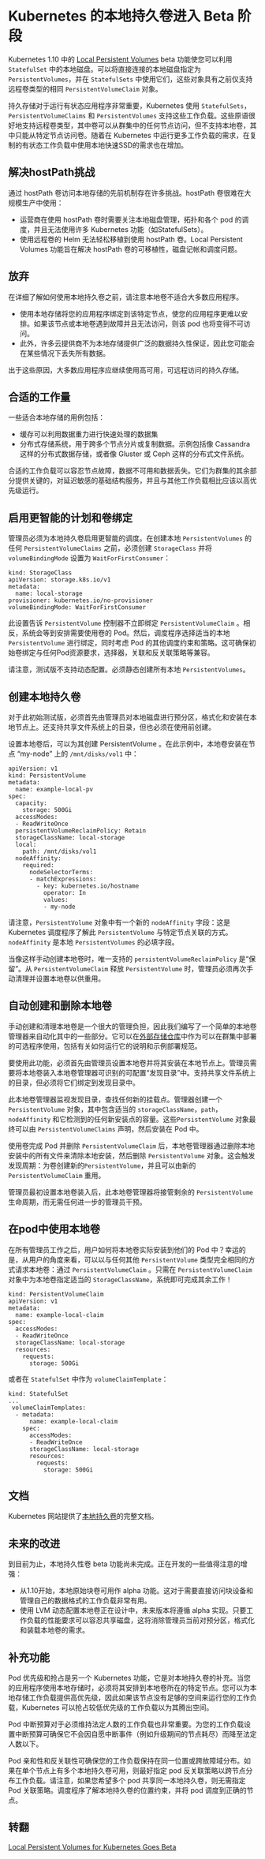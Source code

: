 # Kubernetes 的本地持久卷进入 Beta 阶段
Kubernetes 1.10 中的 [Local Persistent Volumes](https://kubernetes.io/docs/concepts/storage/volumes/#local) beta 功能使您可以利用 `StatefulSet` 中的本地磁盘。可以将直接连接的本地磁盘指定为 `PersistentVolumes`，并在 `StatefulSets` 中使用它们，这些对象具有之前仅支持远程卷类型的相同 `PersistentVolumeClaim` 对象。

持久存储对于运行有状态应用程序非常重要，Kubernetes 使用 `StatefulSets`，`PersistentVolumeClaims` 和 `PersistentVolumes` 支持这些工作负载。这些原语很好地支持远程卷类型，其中卷可以从群集中的任何节点访问，但不支持本地卷，其中只能从特定节点访问卷。随着在 Kubernetes 中运行更多工作负载的需求，在复制的有状态工作负载中使用本地快速SSD的需求也在增加。

## 解决hostPath挑战
通过 hostPath 卷访问本地存储的先前机制存在许多挑战。hostPath 卷很难在大规模生产中使用：

- 运营商在使用 hostPath 卷时需要关注本地磁盘管理，拓扑和各个 pod 的调度，并且无法使用许多 Kubernetes 功能（如StatefulSets）。
- 使用远程卷的 Helm 无法轻松移植到使用 hostPath 卷。Local Persistent Volumes 功能旨在解决 hostPath 卷的可移植性，磁盘记帐和调度问题。

## 放弃
在详细了解如何使用本地持久卷之前，请注意本地卷不适合大多数应用程序。
	
- 使用本地存储将您的应用程序绑定到该特定节点，使您的应用程序更难以安排。如果该节点或本地卷遇到故障并且无法访问，则该 pod 也将变得不可访问。
- 此外，许多云提供商不为本地存储提供广泛的数据持久性保证，因此您可能会在某些情况下丢失所有数据。

出于这些原因，大多数应用程序应继续使用高可用，可远程访问的持久存储。
## 合适的工作量
一些适合本地存储的用例包括：

- 缓存可以利用数据重力进行快速处理的数据集
- 分布式存储系统，用于跨多个节点分片或复制数据。示例包括像 Cassandra 这样的分布式数据存储，或者像 Gluster 或 Ceph 这样的分布式文件系统。

合适的工作负载可以容忍节点故障，数据不可用和数据丢失。它们为群集的其余部分提供关键的，对延迟敏感的基础结构服务，并且与其他工作负载相比应该以高优先级运行。

## 启用更智能的计划和卷绑定
管理员必须为本地持久卷启用更智能的调度。在创建本地 `PersistentVolumes` 的任何 `PersistentVolumeClaims` 之前，必须创建 `StorageClass` 并将 `volumeBindingMode` 设置为 `WaitForFirstConsumer`：

	kind: StorageClass
	apiVersion: storage.k8s.io/v1
	metadata:
	  name: local-storage
	provisioner: kubernetes.io/no-provisioner
	volumeBindingMode: WaitForFirstConsumer
此设置告诉 `PersistentVolume` 控制器不立即绑定 `PersistentVolumeClaim` 。相反，系统会等到安排需要使用卷的 Pod。然后，调度程序选择适当的本地 `PersistentVolume` 进行绑定，同时考虑 Pod 的其他调度约束和策略。这可确保初始卷绑定与任何Pod资源要求，选择器，关联和反关联策略等兼容。

请注意，测试版不支持动态配置。必须静态创建所有本地 `PersistentVolumes`。
## 创建本地持久卷
对于此初始测试版，必须首先由管理员对本地磁盘进行预分区，格式化和安装在本地节点上。还支持共享文件系统上的目录，但也必须在使用前创建。

设置本地卷后，可以为其创建 PersistentVolume 。在此示例中，本地卷安装在节点 “my-node” 上的 `/mnt/disks/vol1` 中：

	apiVersion: v1
	kind: PersistentVolume
	metadata:
	  name: example-local-pv
	spec:
	  capacity:
	    storage: 500Gi
	  accessModes:
	  - ReadWriteOnce
	  persistentVolumeReclaimPolicy: Retain
	  storageClassName: local-storage
	  local:
	    path: /mnt/disks/vol1
	  nodeAffinity:
	    required:
	      nodeSelectorTerms:
	      - matchExpressions:
	        - key: kubernetes.io/hostname
	          operator: In
	          values:
	          - my-node
请注意，`PersistentVolume` 对象中有一个新的 `nodeAffinity` 字段：这是 Kubernetes 调度程序了解此 `PersistentVolume` 与特定节点关联的方式。`nodeAffinity` 是本地 `PersistentVolumes` 的必填字段。

当像这样手动创建本地卷时，唯一支持的 `persistentVolumeReclaimPolicy` 是“保留”。从 `PersistentVolumeClaim` 释放 `PersistentVolume` 时，管理员必须再次手动清理并设置本地卷以供重用。
## 自动创建和删除本地卷
手动创建和清理本地卷是一个很大的管理负担，因此我们编写了一个简单的本地卷管理器来自动化其中的一些部分。它可以在[外部存储仓库](https://github.com/kubernetes-incubator/external-storage/tree/master/local-volume)中作为可以在群集中部署的可选程序使用，包括有关如何运行它的说明和示例部署规范。

要使用此功能，必须首先由管理员设置本地卷并将其安装在本地节点上。管理员需要将本地卷装入本地卷管理器可识别的可配置“发现目录”中。支持共享文件系统上的目录，但必须将它们绑定到发现目录中。

此本地卷管理器监视发现目录，查找任何新的挂载点。管理器创建一个 `PersistentVolume` 对象，其中包含适当的 `storageClassName`，`path`，`nodeAffinity` 和它检测到的任何新安装点的容量。这些`PersistentVolume` 对象最终可以由 `PersistentVolumeClaims` 声明，然后安装在 Pod 中。

使用卷完成 Pod 并删除 `PersistentVolumeClaim` 后，本地卷管理器通过删除本地安装中的所有文件来清除本地安装，然后删除 `PersistentVolume` 对象。这会触发发现周期：为卷创建新的`PersistentVolume`，并且可以由新的 `PersistentVolumeClaim` 重用。

管理员最初设置本地卷装入后，此本地卷管理器将接管剩余的 `PersistentVolume` 生命周期，而无需任何进一步的管理员干预。 
## 在pod中使用本地卷
在所有管理员工作之后，用户如何将本地卷实际安装到他们的 Pod 中？幸运的是，从用户的角度来看，可以以与任何其他 `PersistentVolume` 类型完全相同的方式请求本地卷：通过 `PersistentVolumeClaim` 。只需在 `PersistentVolumeClaim` 对象中为本地卷指定适当的 `StorageClassName`，系统即可完成其余工作！

	kind: PersistentVolumeClaim
	apiVersion: v1
	metadata:
	  name: example-local-claim
	spec:
	  accessModes:
	  - ReadWriteOnce
	  storageClassName: local-storage
	  resources:
	    requests:
	      storage: 500Gi
或者在 `StatefulSet` 中作为 `volumeClaimTemplate`：

	kind: StatefulSet
	...
	 volumeClaimTemplates:
	  - metadata:
	      name: example-local-claim
	    spec:
	      accessModes:
	      - ReadWriteOnce
	      storageClassName: local-storage
	      resources:
	        requests:
	          storage: 500Gi
## 文档
Kubernetes 网站提供了[本地持久卷](https://kubernetes.io/docs/concepts/storage/volumes/#local)的完整文档。
## 未来的改进
到目前为止，本地持久性卷 beta 功能尚未完成。正在开发的一些值得注意的增强：

- 从1.10开始，本地原始块卷可用作 alpha 功能。这对于需要直接访问块设备和管理自己的数据格式的工作负载非常有用。
- 使用 LVM 动态配置本地卷正在设计中，未来版本将遵循 alpha 实现。只要工作负载的性能要求可以容忍共享磁盘，这将消除管理员当前对预分区，格式化和装载本地卷的需求。

## 补充功能
Pod 优先级和抢占是另一个 Kubernetes 功能，它是对本地持久卷的补充。当您的应用程序使用本地存储时，必须将其安排到本地卷所在的特定节点。您可以为本地存储工作负载提供高优先级，因此如果该节点没有足够的空间来运行您的工作负载，Kubernetes 可以抢占较低优先级的工作负载以为其腾出空间。

Pod 中断预算对于必须维持法定人数的工作负载也非常重要。为您的工作负载设置中断预算可确保它不会因自愿中断事件（例如升级期间的节点耗尽）而降至法定人数以下。

Pod 亲和性和反关联性可确保您的工作负载保持在同一位置或跨故障域分布。如果在单个节点上有多个本地持久卷可用，则最好指定 pod 反关联策略以跨节点分布工作负载。请注意，如果您希望多个 pod 共享同一本地持久卷，则无需指定 Pod 关联策略。调度程序了解本地持久卷的位置约束，并将 pod 调度到正确的节点。

## 转翻
[Local Persistent Volumes for Kubernetes Goes Beta](https://kubernetes.io/blog/2018/04/13/local-persistent-volumes-beta/)

	